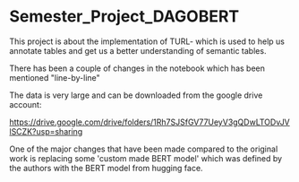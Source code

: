 # Semester_Project_DAGOBERT

This project is about the implementation of TURL- which is used to help us annotate tables and get us a better understanding of semantic tables.

There has been a couple of changes in the notebook which has been mentioned "line-by-line"

The data is very large and can be downloaded from the google drive account:

https://drive.google.com/drive/folders/1Rh7SJSfGV77UeyV3gQDwLTODvJVlSCZK?usp=sharing



One of the major changes that have been made compared to the original work is replacing some 'custom made BERT model' which was defined by the authors with the BERT model from hugging face.



